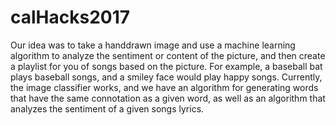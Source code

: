 # calHacks2017

Our idea was to take a handdrawn image and use a machine learning algorithm to analyze the sentiment or content of the picture, and then create a playlist for you of songs based on the picture. For example, a baseball bat plays baseball songs, and a smiley face would play happy songs. Currently, the image classifier works, and we have an algorithm for generating words that have the same connotation as a given word, as well as an algorithm that analyzes the sentiment of a given songs lyrics.
